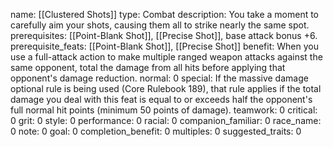 name: [[Clustered Shots]]
type: Combat
description: You take a moment to carefully aim your shots, causing them all to strike nearly the same spot.
prerequisites: [[Point-Blank Shot]], [[Precise Shot]], base attack bonus +6.
prerequisite_feats: [[Point-Blank Shot]], [[Precise Shot]]
benefit: When you use a full-attack action to make multiple ranged weapon attacks against the same opponent, total the damage from all hits before applying that opponent's damage reduction.
normal: 0
special: If the massive damage optional rule is being used (Core Rulebook 189), that rule applies if the total damage you deal with this feat is equal to or exceeds half the opponent's full normal hit points (minimum 50 points of damage).
teamwork: 0
critical: 0
grit: 0
style: 0
performance: 0
racial: 0
companion_familiar: 0
race_name: 0
note: 0
goal: 0
completion_benefit: 0
multiples: 0
suggested_traits: 0
